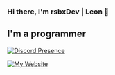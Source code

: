 ### Hi there, I'm rsbxDev | Leon 👋

## I'm a programmer

[![Discord Presence](https://lanyard.cnrad.dev/api/209308548377739266)](https://discord.com/users/209308548377739266)

[![My Website](https://img.shields.io/badge/My%20Website-Go%20to%20rsbx.dev-purple?style=for-the-badge)](https://rsbx.dev)
